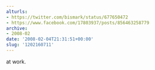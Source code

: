 ```yaml
---
alturls:
- https://twitter.com/bismark/status/677650472
- https://www.facebook.com/17803937/posts/856463258779
archive:
- 2008-02
date: '2008-02-04T21:31:51+00:00'
slug: '1202160711'
---
```


at work.

